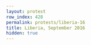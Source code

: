 ```yaml
---
layout: protest
row_index: 428
permalink: protests/liberia-16
title: Liberia, September 2016
hidden: true
---
```

